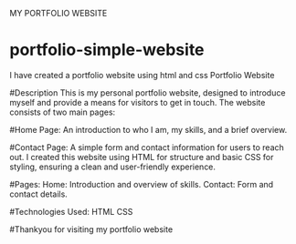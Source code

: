 MY PORTFOLIO WEBSITE
# portfolio-simple-website
I have created a portfolio website using html and css
Portfolio Website

#Description
This is my personal portfolio website, designed to introduce myself and provide a means for visitors to get in touch. The website consists of two main pages:

#Home Page: 
An introduction to who I am, my skills, and a brief overview.

#Contact Page: 
A simple form and contact information for users to reach out.
I created this website using HTML for structure and basic CSS for styling, ensuring a clean and user-friendly experience.

#Pages:
Home: Introduction and overview of skills.
Contact: Form and contact details.

#Technologies Used:
HTML
CSS

#Thankyou for visiting my portfolio website

